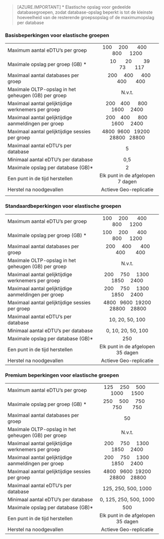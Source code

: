 
> [AZURE.IMPORTANT] * Elastische opslag voor gedeelde databasegroepen, zodat database-opslag beperkt is tot de kleinste hoeveelheid van de resterende groepsopslag of de maximumopslag per database

### Basisbeperkingen voor elastische groepen

|   |  |
|---|:---:|
| Maximum aantal eDTU’s per groep | &nbsp;100 &nbsp;&nbsp;&nbsp; 200 &nbsp;&nbsp;&nbsp;&nbsp;&nbsp; 400 &nbsp;&nbsp;&nbsp;&nbsp; 800 &nbsp;&nbsp;&nbsp;&nbsp; 1200 |
| Maximale opslag per groep (GB) *| &nbsp;&nbsp;&nbsp;&nbsp;10 &nbsp;&nbsp;&nbsp;&nbsp;&nbsp;&nbsp;20 &nbsp;&nbsp;&nbsp;&nbsp;&nbsp;&nbsp;&nbsp;&nbsp;39 &nbsp;&nbsp;&nbsp;&nbsp;&nbsp;&nbsp;&nbsp;73 &nbsp;&nbsp;&nbsp;&nbsp;&nbsp;&nbsp;117 |
| Maximaal aantal databases per groep | &nbsp;&nbsp;&nbsp;200 &nbsp;&nbsp;&nbsp;&nbsp;400 &nbsp;&nbsp;&nbsp;&nbsp;&nbsp;400 &nbsp;&nbsp;&nbsp;&nbsp;&nbsp;&nbsp;400 &nbsp;&nbsp;&nbsp;&nbsp;&nbsp;&nbsp;400 |
| Maximale OLTP-opslag in het geheugen (GB) per groep| N.v.t. |
| Maximaal aantal gelijktijdige werknemers per groep | &nbsp;&nbsp;&nbsp;200 &nbsp;&nbsp; 400 &nbsp;&nbsp;&nbsp;&nbsp; 800 &nbsp;&nbsp;&nbsp; 1600 &nbsp;&nbsp;&nbsp;&nbsp;2400 |
| Maximaal aantal gelijktijdige aanmeldingen per groep | &nbsp;&nbsp;&nbsp;200 &nbsp;&nbsp; 400 &nbsp;&nbsp;&nbsp;&nbsp; 800 &nbsp;&nbsp;&nbsp; 1600 &nbsp;&nbsp;&nbsp;&nbsp;2400 |
| Maximaal aantal gelijktijdige sessies per groep | 4800 &nbsp;9600 &nbsp; 19200 &nbsp; 28800 &nbsp; 28800 |
| Maximaal aantal eDTU’s per database | 5 |
| Minimaal aantal eDTU’s per database | 0,5 |
| Maximale opslag per database (GB)* | 2 |
| Een punt in de tijd herstellen | Elk punt in de afgelopen 7 dagen |
| Herstel na noodgevallen | Actieve Geo-replicatie |
|||

### Standaardbeperkingen voor elastische groepen

|   |  |
|---|:---:|
| Maximum aantal eDTU’s per groep | &nbsp;100 &nbsp;&nbsp;&nbsp; 200 &nbsp;&nbsp;&nbsp;&nbsp;&nbsp; 400 &nbsp;&nbsp;&nbsp;&nbsp; 800 &nbsp;&nbsp;&nbsp;&nbsp; 1200 |
| Maximale opslag per groep (GB) *| &nbsp;100 &nbsp;&nbsp;&nbsp; 200 &nbsp;&nbsp;&nbsp;&nbsp;&nbsp; 400 &nbsp;&nbsp;&nbsp;&nbsp; 800 &nbsp;&nbsp;&nbsp;&nbsp; 1200 |
| Maximaal aantal databases per groep | &nbsp;200 &nbsp;&nbsp;&nbsp;&nbsp;400 &nbsp;&nbsp;&nbsp;&nbsp;&nbsp;&nbsp;400 &nbsp;&nbsp;&nbsp;&nbsp;&nbsp;400 &nbsp;&nbsp;&nbsp;&nbsp;&nbsp;&nbsp;&nbsp;400 |
| Maximale OLTP-opslag in het geheugen (GB) per groep| N.v.t. |
| Maximaal aantal gelijktijdige werknemers per groep | &nbsp;&nbsp;200 &nbsp;&nbsp;&nbsp; 750 &nbsp;&nbsp;&nbsp; 1300 &nbsp;&nbsp; 1850 &nbsp;&nbsp;&nbsp; 2400 |
| Maximaal aantal gelijktijdige aanmeldingen per groep | &nbsp;&nbsp;200 &nbsp;&nbsp;&nbsp; 750 &nbsp;&nbsp;&nbsp; 1300 &nbsp;&nbsp; 1850 &nbsp;&nbsp;&nbsp; 2400 |
| Maximaal aantal gelijktijdige sessies per groep | 4800 &nbsp; 9600 &nbsp;19200 &nbsp;28800 &nbsp;&nbsp; 28800 |
| Maximaal aantal eDTU’s per database | 10, 20, 50, 100 |
| Minimaal aantal eDTU’s per database | 0, 10, 20, 50, 100 |
| Maximale opslag per database (GB)* | 250 |
| Een punt in de tijd herstellen | Elk punt in de afgelopen 35 dagen |
| Herstel na noodgevallen | Actieve Geo-replicatie |


### Premium beperkingen voor elastische groepen

|   |  |
|---|:---:|
| Maximum aantal eDTU’s per groep | 125 &nbsp;&nbsp;&nbsp; 250 &nbsp;&nbsp;&nbsp; 500 &nbsp;&nbsp;&nbsp; 1000 &nbsp;&nbsp;&nbsp; &nbsp;1500 |
| Maximale opslag per groep (GB) *| 250 &nbsp;&nbsp;&nbsp; 500 &nbsp;&nbsp;&nbsp; 750 &nbsp;&nbsp;&nbsp;&nbsp; 750 &nbsp;&nbsp;&nbsp;&nbsp;&nbsp;&nbsp; 750 |
| Maximaal aantal databases per groep | 50 |
| Maximale OLTP-opslag in het geheugen (GB) per groep| N.v.t. |
| Maximaal aantal gelijktijdige werknemers per groep | &nbsp;&nbsp;200 &nbsp;&nbsp;&nbsp; 750 &nbsp;&nbsp;&nbsp; 1300 &nbsp;&nbsp; 1850 &nbsp;&nbsp;&nbsp; 2400 |
| Maximaal aantal gelijktijdige aanmeldingen per groep | &nbsp;&nbsp;200 &nbsp;&nbsp;&nbsp; 750 &nbsp;&nbsp;&nbsp; 1300 &nbsp;&nbsp; 1850 &nbsp;&nbsp;&nbsp; 2400 |
| Maximaal aantal gelijktijdige sessies per groep | 4800 &nbsp; 9600 &nbsp;19200 &nbsp;28800 &nbsp;&nbsp; 28800 |
| Maximaal aantal eDTU’s per database | 125, 250, 500, 1000 |
| Minimaal aantal eDTU’s per database | 0, 125, 250, 500, 1000 |
| Maximale opslag per database (GB)* | 500 |
| Een punt in de tijd herstellen | Elk punt in de afgelopen 35 dagen |
| Herstel na noodgevallen | Actieve Geo-replicatie |




<!--HONumber=Aug16_HO4-->


